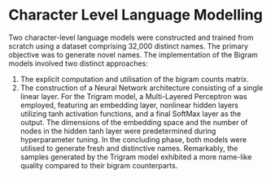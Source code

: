 # Character Level Language Modelling
Two character-level language models were constructed and
trained from scratch using a dataset comprising 32,000
distinct names. The primary objective was to generate novel
names.
The implementation of the Bigram models involved two
distinct approaches:
1. The explicit computation and utilisation of the bigram
counts matrix.
2. The construction of a Neural Network architecture
consisting of a single linear layer.
For the Trigram model, a Multi-Layered Perceptron was
employed, featuring an embedding layer, nonlinear hidden
layers utilizing tanh activation functions, and a final SoftMax
layer as the output. The dimensions of the embedding space
and the number of nodes in the hidden tanh layer were
predetermined during hyperparameter tuning.
In the concluding phase, both models were utilised to
generate fresh and distinctive names. Remarkably, the
samples generated by the Trigram model exhibited a more
name-like quality compared to their bigram counterparts.
